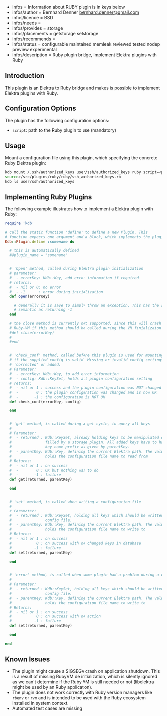 - infos = Information about RUBY plugin is in keys below
- infos/author = Bernhard Denner <bernhard.denner@gmail.com>
- infos/licence = BSD
- infos/needs =
- infos/provides = storage
- infos/placements = getstorage setstorage
- infos/recommends =
- infos/status = configurable maintained memleak reviewed tested nodep preview experimental
- infos/description = Ruby plugin bridge, implement Elektra plugins with Ruby

## Introduction

This plugin is an Elektra to Ruby bridge and makes is possible to implement Elektra plugins with Ruby.


## Configuration Options

The plugin has the following configuration options:

- `script`: path to the Ruby plugin to use (mandatory)


## Usage

Mount a configuration file using this plugin, which specifying the concrete Ruby Elektra plugin:

```sh
kdb mount /.ssh/authorized_keys user/ssh/authorized_keys ruby script=<path to elektra
source>/src/plugins/ruby/ruby/ssh_authorized_keys.rb
kdb ls user/ssh/authorized_keys
```

## Implementing Ruby Plugins

The following example illustrates how to implement a Elektra plugin with Ruby:

```ruby
require 'kdb'

# call the static function 'define' to define a new Plugin. This
# function expects one argument and a block, which implements the plugin
Kdb::Plugin.define :somename do

  # this is automatically defined
  #@plugin_name = "somename"


  # 'Open' method, called during Elektra plugin initialization
  # parameter:
  #  - errorKey: Kdb::Key, add error information if required
  # returns:
  #  - nil or 0: no error
  #  - -1      : error during initialization
  def open(errorKey)

    # generally it is save to simply throw an exception. This has the same
    # semantic as returning -1
  end

  # the close method is currently not supported, since this will crash the 
  # Ruby-VM if this method should be called during the VM.finializaion !!!
  #def close(errorKey)
  #
  #end


  # 'check_conf' method, called before this plugin is used for mounting to check
  # if the supplied config is valid. Missing or invalid config settings can be
  # 'corrected' or added.
  # Parameter:
  #  - errorKey: Kdb::Key, to add error information
  #  - config: Kdb::KeySet, holds all plugin configuration setting
  # returns:
  #  - nil or 1 : success and the plugin configuration was NOT changed
  #  -        0 : the plugin configuration was changed and is now OK
  #  -       -1 : the configuration is NOT OK
  def check_conf(errorKey, config)

  end


  # 'get' method, is called during a get cycle, to query all keys
  #
  # Parameter:
  #  - returned : Kdb::KeySet, already holding keys to be manipulated or to be
  #               filled by a storage plugin. All added keys have to have the same
  #               key name prefix as given by parentKey.
  #  - parentKey: Kdb::Key, defining the current Elektra path. The value of this key
  #               holds the configuration file name to read from
  # Returns:
  #  - nil or 1 : on success
  #  -        0 : OK but nothing was to do
  #  -       -1 : failure
  def get(returned, parentKey)

  end


  # 'set' method, is called when writing a configuration file
  #
  # Parameter:
  #  - returned : Kdb::KeySet, holding all keys which should be written to the
  #               config file.
  #  - parentKey: Kdb::Key, defining the current Elektra path. The value of this key
  #               holds the configuration file name to write to
  # Returns:
  #  - nil or 1 : on success
  #           0 : on success with no changed keys in database
  #          -1 : failure
  def set(returned, parentKey)

  end


  # 'error' method, is called when some plugin had a problem during a write cycle
  #
  # Parameter:
  #  - returned : Kdb::KeySet, holding all keys which should be written to the
  #               config file.
  #  - parentKey: Kdb::Key, defining the current Elektra path. The value of this key
  #               holds the configuration file name to write to
  # Returns:
  #  - nil or 1 : on success
  #           0 : on success with no action
  #          -1 : failure
  def set(returned, parentKey)

  end

end
```

## Known Issues

- The plugin might cause a SIGSEGV crash on application shutdown. This is a result of missing
  RubyVM de initialization, which is silently ignored as we can't determine if the Ruby VM
  is still needed or not (libelektra might be used by an Ruby application).
- The plugin does not work correctly with Ruby version managers like `rbenv` or `rvm` and is
  intended to be used with the Ruby ecosystem installed in system context.
- Automated test cases are missing

